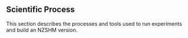 ## Scientific Process
 
This section describes the processes and tools used to run experiments and build an NZSHM version.






